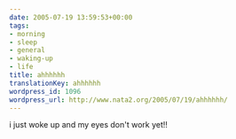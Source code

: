 ```yaml
---
date: 2005-07-19 13:59:53+00:00
tags:
- morning
- sleep
- general
- waking-up
- life
title: ahhhhhh
translationKey: ahhhhhh
wordpress_id: 1096
wordpress_url: http://www.nata2.org/2005/07/19/ahhhhhh/
---
```


i just woke up and my eyes don't work yet!!